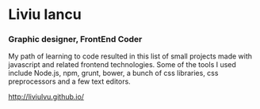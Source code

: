 # Liviu Iancu 
### Graphic designer, FrontEnd Coder 


My path of learning to code resulted in this list of small projects made with javascript and related frontend technologies. Some of the tools I used include Node.js, npm, grunt, bower, a bunch of css libraries, css preprocessors and a few text editors.

http://liviulvu.github.io/
